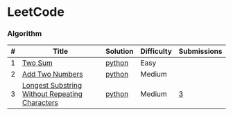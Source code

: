 # LeetCode

### Algorithm

| # | Title | Solution | Difficulty | Submissions |
|---| ----- | -------- | ---------- | ----------- |
|1  |[Two Sum](https://leetcode.com/problems/two-sum/#/description) | [python](./algorithms/python/twoSum/twoSum.py)|Easy|
|2  |[Add Two Numbers](https://leetcode.com/problems/add-two-numbers/#/description) | [python](./algorithms/python/addTwoNumbers/addTwoNumbers.py)|Medium|
|3  |[Longest Substring Without Repeating Characters](https://leetcode.com/problems/longest-substring-without-repeating-characters/#/description) | [python](./algorithms/python/longestSubstringWithoutRepeatingCharacters/longestSubstringWithoutRepeatingCharacters.py)|Medium|[3](https://leetcode.com/problems/longest-substring-without-repeating-characters/#/submissions/1)|
